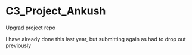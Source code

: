 # C3_Project_Ankush
Upgrad project repo

I have already done this last year, but submitting again as had to drop out previously
